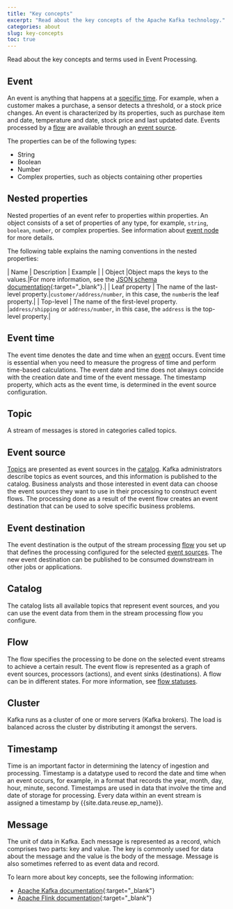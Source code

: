 ```yaml
---
title: "Key concepts"
excerpt: "Read about the key concepts of the Apache Kafka technology."
categories: about
slug: key-concepts
toc: true
---
```


Read about the key concepts and terms used in Event Processing. 

## Event

An event is anything that happens at a [specific time](#event-time). For example, when a customer makes a purchase, a sensor detects a threshold, or a stock price changes. 
An event is characterized by its properties, such as purchase item and date, temperature and date,
stock price and last updated date. 
Events processed by a [flow](#flow) are available through an [event source](#event-source).

The properties can be of the following types:
- String
- Boolean
- Number
- Complex properties, such as objects containing other properties

## Nested properties

Nested properties of an event refer to properties within properties. An object consists of a set of properties of any type, for example, `string`, `boolean`, `number`, or complex properties. See information about [event node](../../nodes/eventnodes/#configuring-a-source-node) for more details.

The following table explains the naming conventions in the nested properties:

| Name | Description | Example |
| Object |Object maps the keys to the values.|For more information, see the [JSON schema documentation](https://json-schema.org/understanding-json-schema/reference/object#object){:target="_blank"}.|
| Leaf property | The name of the last-level property.|`customer/address/number`, in this case, the `number`is the leaf property.|
| Top-level | The name of the first-level property. |`address/shipping` or `address/number`, in this case, the `address` is the top-level property.|

## Event time

The event time denotes the date and time when an [event](#event) occurs. 
Event time is essential when you need to measure the progress of time and perform time-based calculations. 
The event date and time does not always coincide with the creation date and time of the event message.
The timestamp property, which acts as the event time, is determined in the event source configuration.

## Topic
A stream of messages is stored in categories called topics.

## Event source

[Topics](#topic) are presented as event sources in the [catalog](#catalog). Kafka administrators describe topics as event sources, and this information is published to the catalog. Business analysts and those interested in event data can choose the event sources they want to use in their processing to construct event flows. The processing done as a result of the event flow creates an event destination that can be used to solve specific business problems.

## Event destination

The event destination is the output of the stream processing [flow](#flow) you set up that defines the processing configured for the selected [event sources](#event-source). The new event destination can be published to be consumed downstream in other jobs or applications.

## Catalog

The catalog lists all available topics that represent event sources, and you can use the event data from them in the stream processing flow you configure.

## Flow

The flow specifies the processing to be done on the selected event streams to achieve a certain result. The event flow is represented as a graph of event sources, processors (actions), and event sinks (destinations). A flow can be in different states. For more information, see [flow statuses](../../getting-started/canvas/#flow-statuses).


## Cluster
Kafka runs as a cluster of one or more servers (Kafka brokers). The load is balanced across the cluster by distributing it amongst the servers.

## Timestamp

Time is an important factor in determining the latency of ingestion and processing. Timestamp is a datatype used to record the date and time when an event occurs, for example, in a format that records the year, month, day, hour, minute, second. Timestamps are used in data that involve the time and date of storage for processing. Every data within an event stream is assigned a timestamp by {{site.data.reuse.ep_name}}.

## Message

The unit of data in Kafka. Each message is represented as a record, which comprises two parts: key and value. The key is commonly used for data about the message and the value is the body of the message. Message is also sometimes referred to as event data and record.


To learn more about key concepts, see the following information:
 - [Apache Kafka documentation](http://kafka.apache.org/documentation.html){:target="_blank"}
 - [Apache Flink documentation](https://nightlies.apache.org/flink/flink-docs-master/){:target="_blank"}


